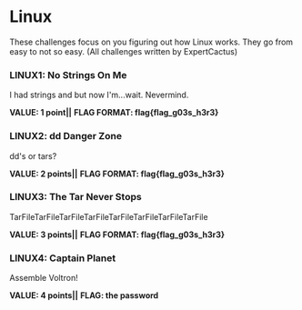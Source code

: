 # Linux 

These challenges focus on you figuring out how Linux works. They go from easy to not so easy. (All challenges written by ExpertCactus)

### LINUX1: No Strings On Me 
I had strings and but now I'm...wait. Nevermind. 

**VALUE: 1 point||**
**FLAG FORMAT: flag{flag_g03s_h3r3}**

### LINUX2: dd Danger Zone
dd's or tars?

**VALUE: 2 points||**
**FLAG FORMAT: flag{flag_g03s_h3r3}**

### LINUX3: The Tar Never Stops
TarFileTarFileTarFileTarFileTarFileTarFileTarFileTarFile

**VALUE: 3 points||**
**FLAG FORMAT: flag{flag_g03s_h3r3}**

### LINUX4: Captain Planet
Assemble Voltron! 

**VALUE: 4 points||**
**FLAG: the password**

